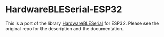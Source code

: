HardwareBLESerial-ESP32
=======================

This is a port of the library [HardwareBLESerial](https://github.com/Uberi/Arduino-HardwareBLESerial) 
for ESP32. Please see the original repo for the description and the documentation.
